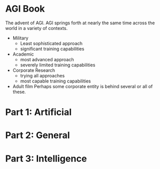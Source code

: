 # AGI Book

The advent of AGI. AGI springs forth at nearly the same time across the world in a variety of contexts.
- Military
	- Least sophisticated approach
	- significant training capabilities
- Academic
	- most advanced approach
	- severely limited training capabilities
- Corporate Research
	- trying all approaches
	- most capable training capabilities
- Adult film
Perhaps some corporate entity is behind several or all of these. 
# Part 1: Artificial

# Part 2: General

# Part 3: Intelligence

